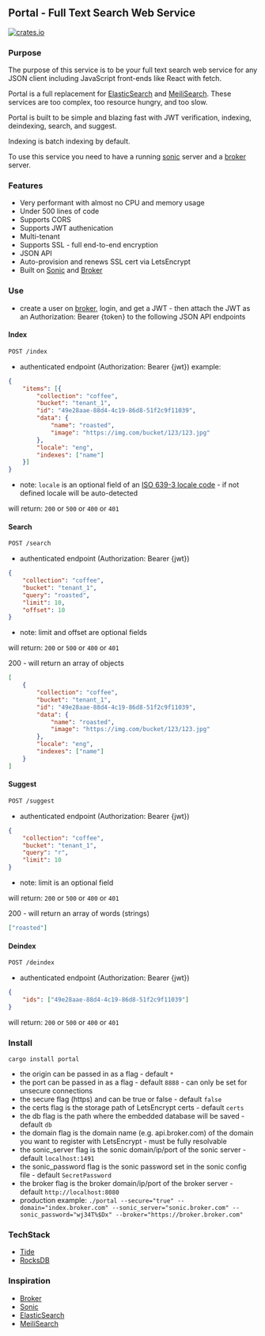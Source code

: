 ## Portal - Full Text Search Web Service

[![crates.io](https://meritbadge.herokuapp.com/portal)](https://crates.io/crates/portal)

### Purpose

The purpose of this service is to be your full text search web service for any JSON client including JavaScript front-ends like React with fetch.

Portal is a full replacement for [ElasticSearch](https://www.elastic.co/) and [MeiliSearch](https://github.com/meilisearch/MeiliSearch). These services are too complex, too resource hungry, and too slow.

Portal is built to be simple and blazing fast with JWT verification, indexing, deindexing, search, and suggest. 

Indexing is batch indexing by default.

To use this service you need to have a running [sonic](https://crates.io/crates/sonic-server) server and a [broker](https://crates.io/crates/broker) server.

### Features

* Very performant with almost no CPU and memory usage
* Under 500 lines of code
* Supports CORS
* Supports JWT authenication
* Multi-tenant
* Supports SSL - full end-to-end encryption
* JSON API
* Auto-provision and renews SSL cert via LetsEncrypt
* Built on [Sonic](https://crates.io/crates/sonic-server) and [Broker](https://crates.io/crates/broker)

### Use

- create a user on [broker](https://crates.io/crates/broker), login, and get a JWT - then attach the JWT as an Authorization: Bearer {token} to the following JSON API endpoints

#### Index

```html
POST /index
```
- authenticated endpoint (Authorization: Bearer {jwt})
example:
```json
{
    "items": [{
        "collection": "coffee", 
        "bucket": "tenant_1", 
        "id": "49e28aae-88d4-4c19-86d8-51f2c9f11039", 
        "data": {
            "name": "roasted",
            "image": "https://img.com/bucket/123/123.jpg"
        },
        "locale": "eng",
        "indexes": ["name"]
    }]
}
```
- note: `locale` is an optional field of an [ISO 639-3 locale code](https://iso639-3.sil.org/code_tables/639/data) - if not defined locale will be auto-detected

will return: `200` or `500` or `400` or `401`

#### Search

```html
POST /search
```
- authenticated endpoint (Authorization: Bearer {jwt})
```json
{
    "collection": "coffee", 
    "bucket": "tenant_1", 
    "query": "roasted",
    "limit": 10,
    "offset": 10
}
```
- note: limit and offset are optional fields

will return: `200` or `500` or `400` or `401`

200 - will return an array of objects
```json
[
    {
        "collection": "coffee", 
        "bucket": "tenant_1", 
        "id": "49e28aae-88d4-4c19-86d8-51f2c9f11039", 
        "data": {
            "name": "roasted",
            "image": "https://img.com/bucket/123/123.jpg"
        },
        "locale": "eng",
        "indexes": ["name"]
    }
]
```

#### Suggest

```html
POST /suggest
```
- authenticated endpoint (Authorization: Bearer {jwt})
```json
{
    "collection": "coffee", 
    "bucket": "tenant_1", 
    "query": "r",
    "limit": 10
}
```
- note: limit is an optional field

will return: `200` or `500` or `400` or `401`

200 - will return an array of words (strings)
```json
["roasted"]
```

#### Deindex

```html
POST /deindex
```
- authenticated endpoint (Authorization: Bearer {jwt})
```json
{
    "ids": ["49e28aae-88d4-4c19-86d8-51f2c9f11039"]
}
```

will return: `200` or `500` or `400` or `401`

### Install

``` cargo install portal ```

- the origin can be passed in as a flag - default `*`
- the port can be passed in as a flag - default `8888` - can only be set for unsecure connections
- the secure flag (https) and can be true or false - default `false`
- the certs flag is the storage path of LetsEncrypt certs - default `certs`
- the db flag is the path where the embedded database will be saved - default `db`
- the domain flag is the domain name (e.g. api.broker.com) of the domain you want to register with LetsEncrypt - must be fully resolvable 
- the sonic_server flag is the sonic domain/ip/port of the sonic server - default `localhost:1491`
- the sonic_password flag is the sonic password set in the sonic config file - default `SecretPassword`
- the broker flag is the broker domain/ip/port of the broker server - default `http://localhost:8080`
- production example: `./portal --secure="true" --domain="index.broker.com" --sonic_server="sonic.broker.com" --sonic_password="wj34T%$Dx" --broker="https://broker.broker.com"`

### TechStack

* [Tide](https://crates.io/crates/tide)
* [RocksDB](https://crates.io/crates/rocksdb)

### Inspiration

* [Broker](https://crates.io/crates/broker)
* [Sonic](https://crates.io/crates/sonic-server)
* [ElasticSearch](https://www.elastic.co/)
* [MeiliSearch](https://github.com/meilisearch/MeiliSearch)
